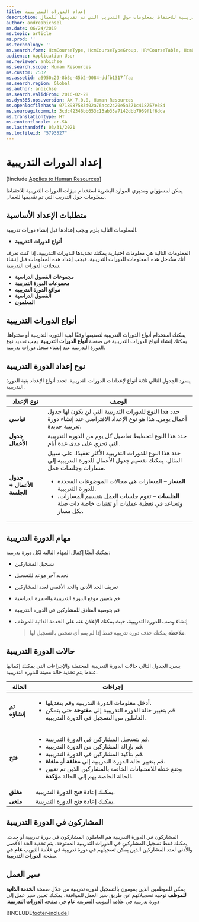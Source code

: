 ```yaml
---
title: إعداد الدورات التدريبية
description: يمكن لمسؤولي ومديري الموارد البشرية استخدام ميزات الدورات التدريبية للاحتفاظ بمعلومات حول التدريب التي تم تقديمها للعمال.
author: andreabichsel
ms.date: 06/24/2019
ms.topic: article
ms.prod: ''
ms.technology: ''
ms.search.form: HcmCourseType, HcmCourseTypeGroup, HRMCourseTable, HcmLearningWorkspace
audience: Application User
ms.reviewer: anbichse
ms.search.scope: Human Resources
ms.custom: 7532
ms.assetid: a6950c29-8b3e-45b2-9084-ddfb1317ffaa
ms.search.region: Global
ms.author: anbichse
ms.search.validFrom: 2016-02-28
ms.dyn365.ops.version: AX 7.0.0, Human Resources
ms.openlocfilehash: 0718987583d02a76acc2420e5a371c418757e384
ms.sourcegitcommit: 3cdc42346bb653c13ab33a7142dbb7969f1f6dda
ms.translationtype: HT
ms.contentlocale: ar-SA
ms.lasthandoff: 03/31/2021
ms.locfileid: "5793527"
---
```

# <a name="set-up-training-courses"></a>إعداد الدورات التدريبية

[!include [Applies to Human Resources](../includes/applies-to-hr.md)]

يمكن لمسؤولي ومديري الموارد البشرية استخدام ميزات الدورات التدريبية للاحتفاظ بمعلومات حول التدريب التي تم تقديمها للعمال.

 <a name="set-up-prerequisites"></a> متطلبات الإعداد الأساسية
---------------------

المعلومات التالية يلزم ويجب إعدادها قبل إنشاء دورات تدريبية.
-   **أنواع الدورات التدريبية**

المعلومات التالية هي معلومات اختيارية يمكنك تحديدها للدورات التدريبية. إذا كنت تعرف أنك ستُدخل هذه المعلومات للدورات التدريبية، فيجب إعداد هذه المعلومات قبل إنشاء سجلات الدورات التدريبية.
-   **مجموعات الفصول الدراسية**
-   **مجموعات الدورة التدريبية**
-   **مواقع الدورة التدريبية**
-   **الفصول الدراسية**
-   **المعلمون**

## <a name="course-types"></a>أنواع الدورات التدريبية
يمكنك استخدام أنواع الدورات التدريبية لتصنيفها وفقًا لبنية الدورة التدريبية أو محتواها. يمكنك إنشاء أنواع الدورات التدريبية في صفحة **أنواع الدورات التدريبية**. يجب تحديد نوع الدورة التدريبية عند إنشاء سجل دورات تدريبية.

## <a name="course-setup-type"></a>نوع إعداد الدورة التدريبية
يسرد الجدول التالي ثلاثة أنواع لإعدادات الدورات التدريبية. تحدد أنواع الإعداد بنية الدورة التدريبية.

<table>
<thead>
<tr class="header">
<th>نوع الإعداد</th>
<th>الوصف</th>
</tr>
</thead>
<tbody>
<tr class="odd">
<td><strong>قياسي</strong></td>
<td>حدد هذا النوع للدورات التدريبية التي لن يكون لها جدول أعمال يومي. هذا هو نوع الإعداد الافتراضي عند إنشاء دورة تدريبية جديدة.</td>
</tr>
<tr class="even">
<td><strong>جدول الأعمال</strong></td>
<td>حدد هذا النوع لتخطيط تفاصيل كل يوم من الدورة التدريبية التي تجري على مدى عدة أيام.</td>
</tr>
<tr class="odd">
<td><strong>جدول الأعمال + الجلسة</strong></td>
<td>حدد هذا النوع للدورات التدريبية الأكثر تعقيدًا. على سبيل المثال، يمكنك تقسيم جدول الأعمال للدورة التدريبية إلى مسارات وجلسات عمل.
<ul>
<li><strong>المسار</strong> – المسارات هي مجالات الموضوعات المحددة للدورة التدريبية.</li>
<li><strong>الجلسات</strong> – تقوم جلسات العمل بتقسيم المسارات، وتساعد في تغطية عمليات أو تقنيات خاصة ذات صلة بكل مسار.</li>
</ul></td>
</tr>
</tbody>
</table>

## <a name="course-tasks"></a>مهام الدورة التدريبية
يمكنك أيضًا إكمال المهام التالية لكل دورة تدريبية:
- تسجيل المشاركين
- تحديد آخر موعد للتسجيل
- تعريف الحد الأدنى والحد الأقصى لعدد المشاركين
- قم بتعيين موقع الدورة التدريبية والحجرة الدراسية
- قم بتوصية الفنادق للمشاركين في الدورة التدريبية
- إنشاء وصف للدورة التدريبية، حيث يمكنك الإعلان عنه على الخدمة الذاتية للموظف

  >**ملاحظة** يمكنك حذف دورة تدريبية فقط إذا لم يقم أي شخص بالتسجيل لها. 

## <a name="course-statuses"></a>حالات الدورة التدريبية
يسرد الجدول التالي حالات الدورة التدريبية المحتملة والإجراءات التي يمكنك إكمالها عندما يتم تحديد حالة معينة للدورة التدريبية.

<table>
<thead>
<tr class="header">
<th>الحالة</th>
<th>إجراءات</th>
</tr>
</thead>
<tbody>
<tr class="odd">
<td><strong>تم إنشاؤه</strong></td>
<td><ul>
<li>أدخل معلومات الدورة التدريبية وقم بتعديلها.</li>
<li>قم بتغيير حالة الدورة التدريبية إلى <strong>مفتوحة</strong> حتى يتمكن العاملين من التسجيل في الدورة التدريبية.</li>
</ul></td>
</tr>
<tr class="even">
<td><strong>فتح</strong></td>
<td><ul>
<li>قم بتسجيل المشاركين في الدورة التدريبية.</li>
<li>قم بإزالة المشاركين من الدورة التدريبية.</li>
<li>قم بتأكيد المشاركين في الدورة التدريبية.</li>
<li>قم بتغيير حالة الدورة التدريبية إلى<strong> مغلقة</strong> أو <strong>ملغاة</strong>.</li>
<li>وضع خطة للاستبيانات الخاصة بالمشاركين الذين تم تعيين الحالة الخاصة بهم إلى الحالة <strong>مؤكدة</strong>.</li>
</ul></td>
</tr>
<tr class="odd">
<td><strong>‏‏مغلق</strong></td>
<td>يمكنك إعادة فتح الدورة التدريبية.</td>
</tr>
<tr class="even">
<td><strong>ملغى</strong></td>
<td>يمكنك إعادة فتح الدورة التدريبية.</td>
</tr>
</tbody>
</table>

## <a name="course-participants"></a>المشاركون في الدورة التدريبية
المشاركون في الدورة التدريبية هم العاملون المشاركون في دورة تدريبية أو حدث. يمكنك فقط تسجيل المشاركين في الدورات التدريبية المفتوحة. يتم تحديد الحد الأقصى والأدنى لعدد المشاركين الذين يمكن تسجيلهم في دورة تدريبية في علامة التبويب **عام** في صفحة **الدورات التدربيبة**.

<a name="workflow"></a>سير العمل
--------

‏‫يمكن للموظفين الذين يقومون بالتسجيل لدورة تدريبية من خلال صفحة **الخدمة الذاتية للموظف** توجيه تسجيلاتهم عن طريق سير العمل للموافقة. يمكنك تعيين سير عمل إلى دورة تدريبية في علامة التبويب السريعة **عام** في صفحة **الدورات التدريبية‬‏‫**.







[!INCLUDE[footer-include](../includes/footer-banner.md)]